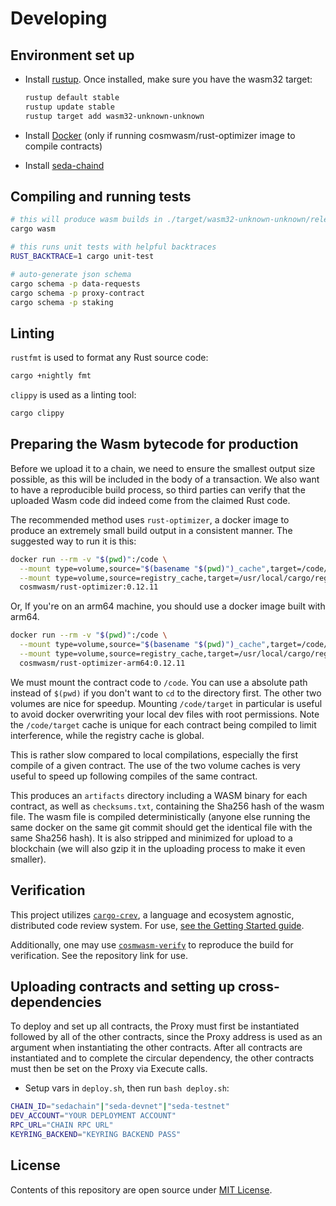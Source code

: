 # Developing


## Environment set up

- Install [rustup][1]. Once installed, make sure you have the wasm32 target:

  ```bash
  rustup default stable
  rustup update stable
  rustup target add wasm32-unknown-unknown
  ```

- Install [Docker][2] (only if running cosmwasm/rust-optimizer image to compile contracts)

- Install [seda-chaind][3]

## Compiling and running tests

```sh
# this will produce wasm builds in ./target/wasm32-unknown-unknown/release
cargo wasm

# this runs unit tests with helpful backtraces
RUST_BACKTRACE=1 cargo unit-test

# auto-generate json schema
cargo schema -p data-requests
cargo schema -p proxy-contract
cargo schema -p staking
```

## Linting

`rustfmt` is used to format any Rust source code:

```bash
cargo +nightly fmt
```

`clippy` is used as a linting tool:

```bash
cargo clippy
```

## Preparing the Wasm bytecode for production

Before we upload it to a chain, we need to ensure the smallest output size possible,
as this will be included in the body of a transaction. We also want to have a
reproducible build process, so third parties can verify that the uploaded Wasm
code did indeed come from the claimed Rust code.

The recommended method uses `rust-optimizer`, a docker image to
produce an extremely small build output in a consistent manner. The suggested way
to run it is this:

```sh
docker run --rm -v "$(pwd)":/code \
  --mount type=volume,source="$(basename "$(pwd)")_cache",target=/code/target \
  --mount type=volume,source=registry_cache,target=/usr/local/cargo/registry \
  cosmwasm/rust-optimizer:0.12.11
```

Or, If you're on an arm64 machine, you should use a docker image built with arm64.
```sh
docker run --rm -v "$(pwd)":/code \
  --mount type=volume,source="$(basename "$(pwd)")_cache",target=/code/target \
  --mount type=volume,source=registry_cache,target=/usr/local/cargo/registry \
  cosmwasm/rust-optimizer-arm64:0.12.11
```

We must mount the contract code to `/code`. You can use a absolute path instead of `$(pwd)` if you don't want to `cd` to the directory first. The other two volumes are nice for speedup. Mounting `/code/target` in particular is useful to avoid docker overwriting your local dev files with root permissions. Note the `/code/target` cache is unique for each contract being compiled to limit interference, while the registry cache is global.

This is rather slow compared to local compilations, especially the first compile of a given contract. The use of the two volume caches is very useful to speed up following compiles of the same contract.

This produces an `artifacts` directory including a WASM binary for each contract, as well as `checksums.txt`, containing the Sha256 hash of the wasm file. The wasm file is compiled deterministically (anyone else running the same docker on the same git commit should get the identical file with the same Sha256 hash). It is also stripped and minimized for upload to a blockchain (we will also gzip it in the uploading process to make it even smaller).

## Verification

This project utilizes [`cargo-crev`](https://github.com/crev-dev/cargo-crev), a language and ecosystem agnostic, distributed code review system. For use, [see the Getting Started guide](https://github.com/crev-dev/cargo-crev/blob/master/cargo-crev/src/doc/getting_started.md).

Additionally, one may use [`cosmwasm-verify`](https://github.com/CosmWasm/cosmwasm-verify) to reproduce the build for verification. See the repository link for use.



## Uploading contracts and setting up cross-dependencies
To deploy and set up all contracts, the Proxy must first be instantiated followed by all of the other contracts, since the Proxy address is used as an argument when instantiating the other contracts. After all contracts are instantiated and to complete the circular dependency, the other contracts must then be set on the Proxy via Execute calls.

- Setup vars in `deploy.sh`, then run `bash deploy.sh`: <br>

```bash
CHAIN_ID="sedachain"|"seda-devnet"|"seda-testnet"
DEV_ACCOUNT="YOUR DEPLOYMENT ACCOUNT"
RPC_URL="CHAIN RPC URL"
KEYRING_BACKEND="KEYRING BACKEND PASS"
```


## License
Contents of this repository are open source under [MIT License](LICENSE).

[1]: https://rustup.rs/
[2]: https://docs.docker.com/get-docker/
[3]: https://github.com/sedaprotocol/seda-chain